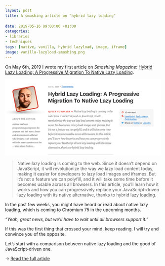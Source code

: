 ```yaml
---
layout: post
title: A smashing article on "hybrid lazy loading"

date: 2019-05-16 09:00:00 +01:00
categories:
- libraries
- techniques
tags: [native, vanilla, hybrid lazyload, image, iframe]
image: vanilla-lazyload-smashing.png
---
```


On <time datetime="2019-05-06">May 6th, 2019</time> I wrote my first article on *Smashing Magazine*: <a href="https://www.smashingmagazine.com/2019/05/hybrid-lazy-loading-progressive-migration-native/">Hybrid Lazy Loading: A Progressive Migration To Native Lazy Loading</a>.

<a href="https://www.smashingmagazine.com/2019/05/hybrid-lazy-loading-progressive-migration-native/">![](/assets/post-images/vanilla-lazyload-smashing.png "screenshot of the article on smashing magazine")</a>

> Native lazy loading is coming to the web. Since it doesn’t depend on JavaScript, it will revolutionize the way we lazy load content today, making it easier for developers to lazy load images and iframes. But it’s not a feature we can polyfill, and it will take some time before it becomes usable across all browsers. In this article, you’ll learn how it works and how you can progressively replace your JavaScript-driven lazy loading with its native alternative, thanks to hybrid lazy loading.

In the past few weeks, you might have heard or read about native lazy loading, which is coming to Chromium 75 in the upcoming months.

_“Yeah, great news, but we’ll have to wait until all browsers support it.”_

If this was the first thing that crossed your mind, keep reading. I will try and convince you of the opposite.

Let’s start with a comparison between native lazy loading and the good ol’ JavaScript-driven one.

&rarr; <a href="https://www.smashingmagazine.com/2019/05/hybrid-lazy-loading-progressive-migration-native/">Read the full article</a>
